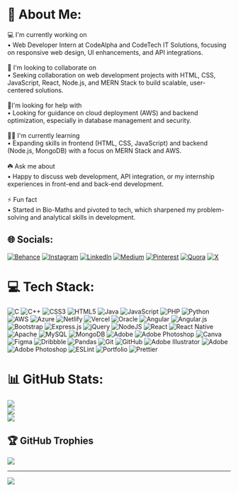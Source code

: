 # 💫 About Me:
💻 I'm currently working on<br>• Web Developer Intern at CodeAlpha and CodeTech IT Solutions, focusing on responsive web design, UI enhancements, and API integrations.<br><br>📍 I'm looking to collaborate on<br>• Seeking collaboration on web development projects with HTML, CSS, JavaScript, React, Node.js, and MERN Stack to build scalable, user-centered solutions.<br><br>🤝I'm looking for help with<br>• Looking for guidance on cloud deployment (AWS) and backend optimization, especially in database management and security.<br><br>👩‍💻 I'm currently learning<br>• Expanding skills in frontend (HTML, CSS, JavaScript) and backend (Node.js, MongoDB) with a focus on MERN Stack and AWS.<br><br>☘️ Ask me about<br>• Happy to discuss web development, API integration, or my internship experiences in front-end and back-end development.<br><br>⚡ Fun fact<br>• Started in Bio-Maths and pivoted to tech, which sharpened my problem-solving and analytical skills in development.


## 🌐 Socials:
[![Behance](https://img.shields.io/badge/Behance-1769ff?logo=behance&logoColor=white)](https://behance.net/noorulfathima) [![Instagram](https://img.shields.io/badge/Instagram-%23E4405F.svg?logo=Instagram&logoColor=white)](https://instagram.com/aafrin._.03) [![LinkedIn](https://img.shields.io/badge/LinkedIn-%230077B5.svg?logo=linkedin&logoColor=white)](https://linkedin.com/in/noorulfathima-web-developer) [![Medium](https://img.shields.io/badge/Medium-12100E?logo=medium&logoColor=white)](https://medium.com/@aafrin.1217) [![Pinterest](https://img.shields.io/badge/Pinterest-%23E60023.svg?logo=Pinterest&logoColor=white)](https://pinterest.com/noorulfathima03) [![Quora](https://img.shields.io/badge/Quora-%23B92B27.svg?logo=Quora&logoColor=white)](https://www.quora.com/profile/Noorul-Fathima-J-1?ch=10&oid=2840017550&share=263a23ae&srid=3PZCf1&target_type=user) [![X](https://img.shields.io/badge/X-black.svg?logo=X&logoColor=white)](https://x.com/NoorulFathima03?t=cqk8hIkyqO_XUVJD_p3cvA&s=08) 

# 💻 Tech Stack:
![C](https://img.shields.io/badge/c-%2300599C.svg?style=for-the-badge&logo=c&logoColor=white) ![C++](https://img.shields.io/badge/c++-%2300599C.svg?style=for-the-badge&logo=c%2B%2B&logoColor=white) ![CSS3](https://img.shields.io/badge/css3-%231572B6.svg?style=for-the-badge&logo=css3&logoColor=white) ![HTML5](https://img.shields.io/badge/html5-%23E34F26.svg?style=for-the-badge&logo=html5&logoColor=white) ![Java](https://img.shields.io/badge/java-%23ED8B00.svg?style=for-the-badge&logo=openjdk&logoColor=white) ![JavaScript](https://img.shields.io/badge/javascript-%23323330.svg?style=for-the-badge&logo=javascript&logoColor=%23F7DF1E) ![PHP](https://img.shields.io/badge/php-%23777BB4.svg?style=for-the-badge&logo=php&logoColor=white) ![Python](https://img.shields.io/badge/python-3670A0?style=for-the-badge&logo=python&logoColor=ffdd54) ![AWS](https://img.shields.io/badge/AWS-%23FF9900.svg?style=for-the-badge&logo=amazon-aws&logoColor=white) ![Azure](https://img.shields.io/badge/azure-%230072C6.svg?style=for-the-badge&logo=microsoftazure&logoColor=white) ![Netlify](https://img.shields.io/badge/netlify-%23000000.svg?style=for-the-badge&logo=netlify&logoColor=#00C7B7) ![Vercel](https://img.shields.io/badge/vercel-%23000000.svg?style=for-the-badge&logo=vercel&logoColor=white) ![Oracle](https://img.shields.io/badge/Oracle-F80000?style=for-the-badge&logo=oracle&logoColor=white) ![Angular](https://img.shields.io/badge/angular-%23DD0031.svg?style=for-the-badge&logo=angular&logoColor=white) ![Angular.js](https://img.shields.io/badge/angular.js-%23E23237.svg?style=for-the-badge&logo=angularjs&logoColor=white) ![Bootstrap](https://img.shields.io/badge/bootstrap-%238511FA.svg?style=for-the-badge&logo=bootstrap&logoColor=white) ![Express.js](https://img.shields.io/badge/express.js-%23404d59.svg?style=for-the-badge&logo=express&logoColor=%2361DAFB) ![jQuery](https://img.shields.io/badge/jquery-%230769AD.svg?style=for-the-badge&logo=jquery&logoColor=white) ![NodeJS](https://img.shields.io/badge/node.js-6DA55F?style=for-the-badge&logo=node.js&logoColor=white) ![React](https://img.shields.io/badge/react-%2320232a.svg?style=for-the-badge&logo=react&logoColor=%2361DAFB) ![React Native](https://img.shields.io/badge/react_native-%2320232a.svg?style=for-the-badge&logo=react&logoColor=%2361DAFB) ![Apache](https://img.shields.io/badge/apache-%23D42029.svg?style=for-the-badge&logo=apache&logoColor=white) ![MySQL](https://img.shields.io/badge/mysql-4479A1.svg?style=for-the-badge&logo=mysql&logoColor=white) ![MongoDB](https://img.shields.io/badge/MongoDB-%234ea94b.svg?style=for-the-badge&logo=mongodb&logoColor=white) ![Adobe](https://img.shields.io/badge/adobe-%23FF0000.svg?style=for-the-badge&logo=adobe&logoColor=white) ![Adobe Photoshop](https://img.shields.io/badge/adobe%20photoshop-%2331A8FF.svg?style=for-the-badge&logo=adobe%20photoshop&logoColor=white) ![Canva](https://img.shields.io/badge/Canva-%2300C4CC.svg?style=for-the-badge&logo=Canva&logoColor=white) ![Figma](https://img.shields.io/badge/figma-%23F24E1E.svg?style=for-the-badge&logo=figma&logoColor=white) ![Dribbble](https://img.shields.io/badge/Dribbble-EA4C89?style=for-the-badge&logo=dribbble&logoColor=white) ![Pandas](https://img.shields.io/badge/pandas-%23150458.svg?style=for-the-badge&logo=pandas&logoColor=white) ![Git](https://img.shields.io/badge/git-%23F05033.svg?style=for-the-badge&logo=git&logoColor=white) ![GitHub](https://img.shields.io/badge/github-%23121011.svg?style=for-the-badge&logo=github&logoColor=white) ![Adobe Illustrator](https://img.shields.io/badge/adobe%20illustrator-%23FF9A00.svg?style=for-the-badge&logo=adobe%20illustrator&logoColor=white) ![Adobe](https://img.shields.io/badge/adobe-%23FF0000.svg?style=for-the-badge&logo=adobe&logoColor=white) ![Adobe Photoshop](https://img.shields.io/badge/adobe%20photoshop-%2331A8FF.svg?style=for-the-badge&logo=adobe%20photoshop&logoColor=white) ![ESLint](https://img.shields.io/badge/ESLint-4B3263?style=for-the-badge&logo=eslint&logoColor=white) ![Portfolio](https://img.shields.io/badge/Portfolio-%23000000.svg?style=for-the-badge&logo=firefox&logoColor=#FF7139) ![Prettier](https://img.shields.io/badge/prettier-%23F7B93E.svg?style=for-the-badge&logo=prettier&logoColor=black)

# 📊 GitHub Stats:
![](https://github-readme-stats.vercel.app/api?username=J-NoorulFathima&theme=dark&hide_border=false&include_all_commits=true&count_private=false)<br/>
![](https://github-readme-streak-stats.herokuapp.com/?user=J-NoorulFathima&theme=dark&hide_border=false)<br/>
![](https://github-readme-stats.vercel.app/api/top-langs/?username=J-NoorulFathima&theme=dark&hide_border=false&include_all_commits=true&count_private=false&layout=compact)

## 🏆 GitHub Trophies
![](https://github-profile-trophy.vercel.app/?username=J-NoorulFathima&theme=radical&no-frame=false&no-bg=true&margin-w=4)

---
[![](https://visitcount.itsvg.in/api?id=J-NoorulFathima&icon=0&color=0)](https://visitcount.itsvg.in)

<!-- Proudly created with GPRM ( https://gprm.itsvg.in ) -->

